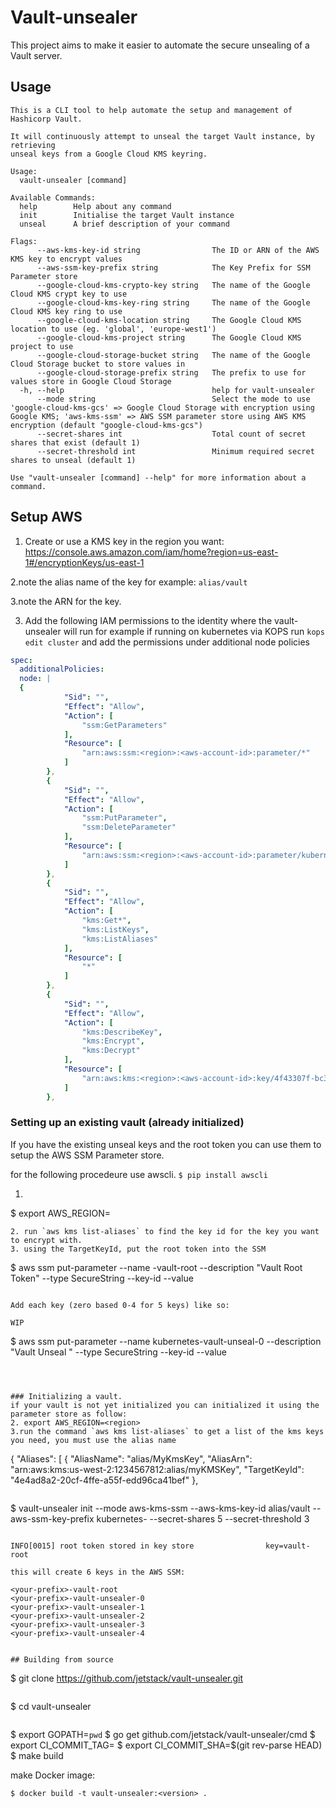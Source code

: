 # Vault-unsealer

This project aims to make it easier to automate the secure unsealing of a Vault
server.

## Usage

```
This is a CLI tool to help automate the setup and management of
Hashicorp Vault.

It will continuously attempt to unseal the target Vault instance, by retrieving
unseal keys from a Google Cloud KMS keyring.

Usage:
  vault-unsealer [command]

Available Commands:
  help        Help about any command
  init        Initialise the target Vault instance
  unseal      A brief description of your command

Flags:
      --aws-kms-key-id string                The ID or ARN of the AWS KMS key to encrypt values
      --aws-ssm-key-prefix string            The Key Prefix for SSM Parameter store
      --google-cloud-kms-crypto-key string   The name of the Google Cloud KMS crypt key to use
      --google-cloud-kms-key-ring string     The name of the Google Cloud KMS key ring to use
      --google-cloud-kms-location string     The Google Cloud KMS location to use (eg. 'global', 'europe-west1')
      --google-cloud-kms-project string      The Google Cloud KMS project to use
      --google-cloud-storage-bucket string   The name of the Google Cloud Storage bucket to store values in
      --google-cloud-storage-prefix string   The prefix to use for values store in Google Cloud Storage
  -h, --help                                 help for vault-unsealer
      --mode string                          Select the mode to use 'google-cloud-kms-gcs' => Google Cloud Storage with encryption using Google KMS; 'aws-kms-ssm' => AWS SSM parameter store using AWS KMS encryption (default "google-cloud-kms-gcs")
      --secret-shares int                    Total count of secret shares that exist (default 1)
      --secret-threshold int                 Minimum required secret shares to unseal (default 1)

Use "vault-unsealer [command] --help" for more information about a command.
```

## Setup AWS
1. Create or use a KMS key in the region you want:
https://console.aws.amazon.com/iam/home?region=us-east-1#/encryptionKeys/us-east-1

2.note the alias name of the key for example:
`alias/vault`

3.note the ARN for the key.

3. Add the following IAM permissions to the identity where the vault-unsealer will run 
for example if running on kubernetes via KOPS run `kops edit cluster` and add the permissions under additional node policies

```yaml
spec:
  additionalPolicies:
  node: |
  {
            "Sid": "",
            "Effect": "Allow",
            "Action": [
                "ssm:GetParameters"
            ],
            "Resource": [
                "arn:aws:ssm:<region>:<aws-account-id>:parameter/*"
            ]
        },
        {
            "Sid": "",
            "Effect": "Allow",
            "Action": [
                "ssm:PutParameter",
                "ssm:DeleteParameter"
            ],
            "Resource": [
                "arn:aws:ssm:<region>:<aws-account-id>:parameter/kubernetes-*"
            ]
        },
        {
            "Sid": "",
            "Effect": "Allow",
            "Action": [
                "kms:Get*",
                "kms:ListKeys",
                "kms:ListAliases"
            ],
            "Resource": [
                "*"
            ]
        },
        {
            "Sid": "",
            "Effect": "Allow",
            "Action": [
                "kms:DescribeKey",
                "kms:Encrypt",
                "kms:Decrypt"
            ],
            "Resource": [
                "arn:aws:kms:<region>:<aws-account-id>:key/4f43307f-bc31-4c32-9333-76cab2eb6cc7"
            ]
        },
```

### Setting up an existing vault (already initialized)
If you have the existing unseal keys and the root token you can use them to setup the AWS SSM Parameter store.

for the following procedeure use awscli.
```$ pip install awscli```

1. ```
$ export AWS_REGION=<region>
```
2. run `aws kms list-aliases` to find the key id for the key you want to encrypt with.
3. using the TargetKeyId, put the root token into the SSM
```
$ aws ssm put-parameter --name <Prefix>-vault-root --description "Vault Root Token" --type SecureString --key-id <target-key-id> --value <vault-root-token>
```
  
Add each key (zero based 0-4 for 5 keys) like so:

WIP

```
$ aws ssm put-parameter --name kubernetes-vault-unseal-0 --description "Vault Unseal <key number>" --type SecureString --key-id <target-key-id>  --value <unseal-key-num>
```



### Initializing a vault.
if your vault is not yet initialized you can initialized it using the parameter store as follow:
2. export AWS_REGION=<region> 
3.run the command `aws kms list-aliases` to get a list of the kms keys you need, you must use the alias name
```
{
    "Aliases": [
        {
            "AliasName": "alias/MyKmsKey",
            "AliasArn": "arn:aws:kms:us-west-2:1234567812:alias/myKMSKey",
            "TargetKeyId": "4e4ad8a2-20cf-4ffe-a55f-edd96ca41bef"
        },
```

```
$ vault-unsealer init --mode aws-kms-ssm --aws-kms-key-id alias/vault --aws-ssm-key-prefix kubernetes- --secret-shares 5 --secret-threshold 3
```

INFO[0015] root token stored in key store                key=vault-root

this will create 6 keys in the AWS SSM:

<your-prefix>-vault-root
<your-prefix>-vault-unsealer-0
<your-prefix>-vault-unsealer-1
<your-prefix>-vault-unsealer-2
<your-prefix>-vault-unsealer-3
<your-prefix>-vault-unsealer-4


## Building from source

```
$ git clone https://github.com/jetstack/vault-unsealer.git
```

```
$ cd vault-unsealer
```

```
$ export GOPATH=`pwd`
$ go get github.com/jetstack/vault-unsealer/cmd
$ export CI_COMMIT_TAG=<version>
$ export CI_COMMIT_SHA=$(git rev-parse HEAD)
$ make build

make Docker image:
```
$ docker build -t vault-unsealer:<version> .
```

